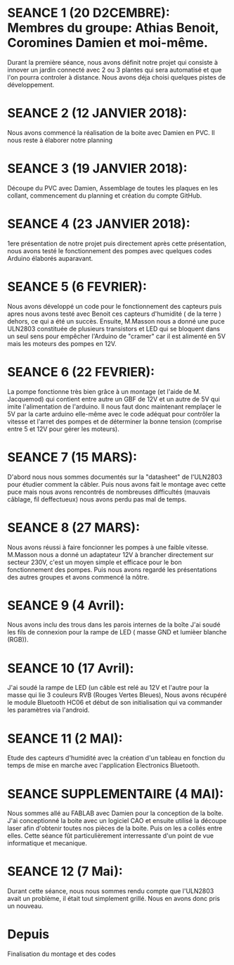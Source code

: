 # SEANCE 1 (20 D2CEMBRE): Membres du groupe: Athias Benoit, Coromines Damien et moi-même.
Durant la première séance, nous avons définit notre projet qui consiste à innover un jardin connecté avec 2 ou 3 plantes 
qui sera automatisé et que l'on pourra controler à distance.
Nous avons déja choisi quelques pistes de développement.

# SEANCE 2 (12 JANVIER 2018): 
Nous avons commencé la réalisation de la boite avec Damien en PVC. Il nous reste à élaborer notre planning

# SEANCE 3 (19 JANVIER 2018): 
Découpe du PVC avec Damien, Assemblage de toutes les plaques en les collant, commencement du planning et création du compte GitHub.

# SEANCE 4 (23 JANVIER 2018): 
1ere présentation de notre projet puis directement après cette présentation, nous avons testé le fonctionnement des pompes avec quelques codes Arduino élaborés auparavant.

# SEANCE 5 (6 FEVRIER): 
Nous avons développé un code pour le fonctionnement des capteurs puis apres nous avons testé avec Benoit ces capteurs d'humidité ( de la terre ) dehors, ce qui a été un succès. Ensuite, M.Masson nous a donné une puce ULN2803 constituée de plusieurs transistors et LED qui se bloquent dans un seul sens pour empêcher l'Arduino de "cramer" car il est alimenté en 5V mais les moteurs des pompes en 12V.

# SEANCE 6 (22 FEVRIER): 
La pompe fonctionne très bien grâce à un montage (et l'aide de M. Jacquemod) qui contient entre autre un GBF de 12V et un autre de 5V qui imite l'alimentation de l'arduino. Il nous faut donc maintenant remplaçer le 5V par la carte arduino elle-même avec le code adéquat pour contrôler la vitesse et l'arret des pompes et de déterminer la bonne tension (comprise entre 5 et 12V pour gérer les moteurs).

# SEANCE 7 (15 MARS):
D'abord nous nous sommes documentés sur la "datasheet" de l'ULN2803 pour étudier comment la câbler. Puis nous avons fait le montage avec cette puce mais nous avons rencontrés de nombreuses difficultés (mauvais câblage, fil deffectueux) nous avons perdu pas mal de temps.

# SEANCE 8 (27 MARS):
Nous avons réussi à faire foncionner les pompes à une faible vitesse. M.Masson nous a donné un adaptateur 12V à brancher directement sur secteur 230V, c'est un moyen simple et efficace pour le bon fonctionnement des pompes. Puis nous avons regardé les présentations des autres groupes et avons commencé la nôtre.

# SEANCE 9 (4 Avril):
Nous avons inclu des trous dans les parois internes de la boîte
J'ai soudé les fils de connexion pour la rampe de LED ( masse GND et lumièer blanche (RGB)).

# SEANCE 10 (17 Avril):
J'ai soudé la rampe de LED (un câble est relé au 12V et l'autre pour la masse qui lie 3 couleurs RVB (Rouges Vertes Bleues), 
Nous avons récupéré le module Bluetooth HC06 et début de son initialisation qui va commander les paramètres via l'android.

# SEANCE 11 (2 MAI):
Etude des capteurs d'humidité avec la création d'un tableau en fonction du temps de mise en marche avec l'application Electronics Bluetooth.

# SEANCE SUPPLEMENTAIRE (4 MAI):
Nous sommes allé au FABLAB avec Damien pour la conception de la boîte. J'ai conceptionné la boite avec un logiciel CAO et ensuite utilisé la découpe laser afin d'obtenir toutes nos pièces de la boite. Puis on les a collés entre elles. Cette séance fût particulièrement interressante d'un point de vue informatique et mecanique.

# SEANCE 12 (7 Mai):
Durant cette séance, nous nous sommes rendu compte que l'ULN2803 avait un problème, il était tout simplement grillé. Nous en avons donc pris un nouveau.

# Depuis
Finalisation du montage et des codes





